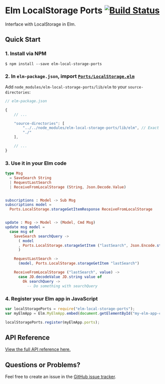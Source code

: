 # Elm LocalStorage Ports [![Build Status](https://travis-ci.org/knledg/elm-local-storage-ports.svg?branch=master)](https://travis-ci.org/knledg/elm-local-storage-ports)

Interface with LocalStorage in Elm.

## Quick Start

### 1. Install via NPM

```
$ npm install --save elm-local-storage-ports
```

### 2. In `elm-package.json`, import [`Ports/LocalStorage.elm`](lib/elm/Ports/LocalStorage.elm)

Add `node_modules/elm-local-storage-ports/lib/elm` to your `source-directories`:

```js
// elm-package.json

{
    // ...

    "source-directories": [
        "../../node_modules/elm-local-storage-ports/lib/elm", // Exact path to node_modules may be different for you
        "./"
    ],

    // ...
}
```

### 3. Use it in your Elm code

```elm
type Msg
  = SaveSearch String
  | RequestLastSearch
  | ReceiveFromLocalStorage (String, Json.Decode.Value)


subscriptions : Model -> Sub Msg
subscriptions model =
  Ports.LocalStorage.storageGetItemResponse ReceiveFromLocalStorage


update : Msg -> Model -> (Model, Cmd Msg)
update msg model =
  case msg of
    SaveSearch searchQuery ->
      ( model
      , Ports.LocalStorage.storageSetItem ("lastSearch", Json.Encode.string searchQuery)
      )

    RequestLastSearch ->
      (model, Ports.LocalStorage.storageGetItem "lastSearch")

    ReceiveFromLocalStorage ("lastSearch", value) ->
      case JD.decodeValue JD.string value of
        Ok searchQuery ->
          -- Do something with searchQuery
```

### 4. Register your Elm app in JavaScript

```javascript
var localStoragePorts = require("elm-local-storage-ports");
var myElmApp = Elm.MyElmApp.embed(document.getElementById("my-elm-app-container"));

localStoragePorts.register(myElmApp.ports);
```

## API Reference

[View the full API reference here.](./API.md)

## Questions or Problems?

Feel free to create an issue in the [GitHub issue tracker](https://github.com/knledg/elm-local-storage-ports/issues).
